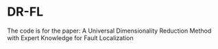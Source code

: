 # DR-FL
The code is for the paper: A Universal Dimensionality Reduction Method with Expert Knowledge for Fault Localization
